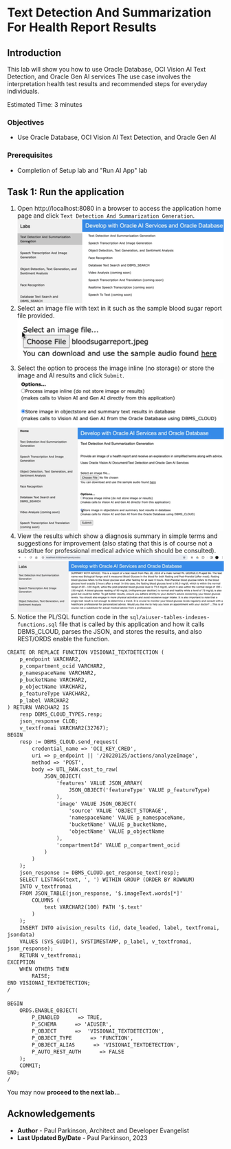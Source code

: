# Text Detection And Summarization For Health Report Results

## Introduction

This lab will show you how to use Oracle Database, OCI Vision AI Text Detection, and Oracle Gen AI services
The use case involves the interpretation health test results and recommended steps for everyday individuals.

Estimated Time:  3 minutes


### Objectives

-   Use Oracle Database, OCI Vision AI Text Detection, and Oracle Gen AI

### Prerequisites

- Completion of Setup lab and "Run AI App" lab

## Task 1: Run the application

1. Open http://localhost:8080 in a browser to access the application home page and click `Text Detection And Summarization Generation`.
![App home page text detection link](images/textdetection_genai1.png " ")
2. Select an image file with text in it such as the sample blood sugar report file provided.
![App home page text detection link](images/textdetection_genai3.png " ")
3. Select the option to process the image inline (no storage) or store the image and AI results and click `Submit`.
![App home page text detection link](images/textdetection_genai4.png " ")
![App home page text detection link](images/textdetection_genai2.png " ")
4. View the results which show a diagnosis summary in simple terms and suggestions for improvement (also stating that this is of course not a substitue for professional medical advice which should be consulted). 
![App home page text detection link](images/textdetection_genai5.png " ")
5. Notice the PL/SQL function code in the `sql/aiuser-tables-indexes-functions.sql` file that is called by this application and how it calls DBMS_CLOUD, parses the JSON, and stores the results, and also REST/ORDS enable the function.

```
CREATE OR REPLACE FUNCTION VISIONAI_TEXTDETECTION (
    p_endpoint VARCHAR2,
    p_compartment_ocid VARCHAR2,
    p_namespaceName VARCHAR2,
    p_bucketName VARCHAR2,
    p_objectName VARCHAR2,
    p_featureType VARCHAR2,
    p_label VARCHAR2
) RETURN VARCHAR2 IS
    resp DBMS_CLOUD_TYPES.resp;
    json_response CLOB;
    v_textfromai VARCHAR2(32767);
BEGIN
    resp := DBMS_CLOUD.send_request(
        credential_name => 'OCI_KEY_CRED',
        uri => p_endpoint || '/20220125/actions/analyzeImage',
        method => 'POST',
        body => UTL_RAW.cast_to_raw(
            JSON_OBJECT(
                'features' VALUE JSON_ARRAY(
                    JSON_OBJECT('featureType' VALUE p_featureType)
                ),
                'image' VALUE JSON_OBJECT(
                    'source' VALUE 'OBJECT_STORAGE',
                    'namespaceName' VALUE p_namespaceName,
                    'bucketName' VALUE p_bucketName,
                    'objectName' VALUE p_objectName
                ),
                'compartmentId' VALUE p_compartment_ocid
            )
        )
    );
    json_response := DBMS_CLOUD.get_response_text(resp);
    SELECT LISTAGG(text, ', ') WITHIN GROUP (ORDER BY ROWNUM)
    INTO v_textfromai
    FROM JSON_TABLE(json_response, '$.imageText.words[*]'
        COLUMNS (
            text VARCHAR2(100) PATH '$.text'
        )
    );
    INSERT INTO aivision_results (id, date_loaded, label, textfromai, jsondata)
    VALUES (SYS_GUID(), SYSTIMESTAMP, p_label, v_textfromai, json_response);
    RETURN v_textfromai;
EXCEPTION
    WHEN OTHERS THEN
        RAISE;
END VISIONAI_TEXTDETECTION;
/

BEGIN
    ORDS.ENABLE_OBJECT(
        P_ENABLED      => TRUE,
        P_SCHEMA      => 'AIUSER',
        P_OBJECT      =>  'VISIONAI_TEXTDETECTION',
        P_OBJECT_TYPE      => 'FUNCTION',
        P_OBJECT_ALIAS      => 'VISIONAI_TEXTDETECTION',
        P_AUTO_REST_AUTH      => FALSE
    );
    COMMIT;
END;
/
```


You may now **proceed to the next lab.**..

## Acknowledgements

* **Author** - Paul Parkinson, Architect and Developer Evangelist
* **Last Updated By/Date** - Paul Parkinson, 2023
